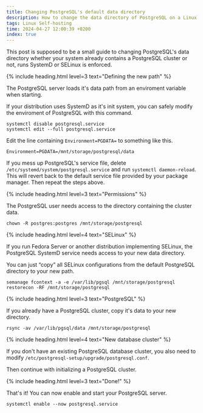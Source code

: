 ```yaml
---
title: Changing PostgreSQL's default data directory
description: How to change the data directory of PostgreSQL on a Linux system with SystemD init system and SELinux.
tags: Linux Self-hosting
time: 2024-04-27 12:00:39 +0200
index: true
---
```


This post is supposed to be a small guide to changing PostgreSQL's data directory whether your system already contains a PostgreSQL cluster or not, runs SystemD or SELinux is enforced.

{% include heading.html level=3 text="Defining the new path" %}

The PostgreSQL server loads it's data path from an enviroment variable when starting.

If your distribution uses SystemD as it's init system, you can safely modify the enviroment of PostgreSQL with this command.

```
systemctl disable postgresql.service
systemctl edit --full postgresql.service
```

Edit the line containing `Environment=PGDATA=` to something like this.

```
Environment=PGDATA=/mnt/storage/postgresql/data
```

If you mess up PostgreSQL's service file, delete `/etc/systemd/system/postgresql.service` and run `systemctl daemon-reload`. This will revert back to the default service file provided by your package manager. Then repeat the steps above.

{% include heading.html level=3 text="Permissions" %}

The PostgreSQL user needs access to the directory containing the cluster data.

```
chown -R postgres:postgres /mnt/storage/postgresql
```

{% include heading.html level=4 text="SELinux" %}

If you run Fedora Server or another distribution implementing SELinux, the PostgreSQL SystemD service needs access to your new data directory.

You can just “copy” all SELinux configurations from the default PostgreSQL directory to your new path.

```
semanage fcontext -a -e /var/lib/pgsql /mnt/storage/postgresql
restorecon -RF /mnt/storage/postgresql
```

{% include heading.html level=3 text="PostgreSQL" %}

If you already have a PostgreSQL cluster, copy it's data to your new directory.

```
rsync -av /var/lib/pgsql/data /mnt/storage/postgresql
```

{% include heading.html level=4 text="New database cluster" %}

If you don't have an existing PostgreSQL database cluster, you also need to modify `/etc/postgresql-setup/upgrade/postgresql.conf`.

Then continue with initializing a PostgreSQL cluster.

{% include heading.html level=3 text="Done!" %}

That's it! You can now enable and start your PostgreSQL server.

```
systemctl enable --now postgresql.service
```
